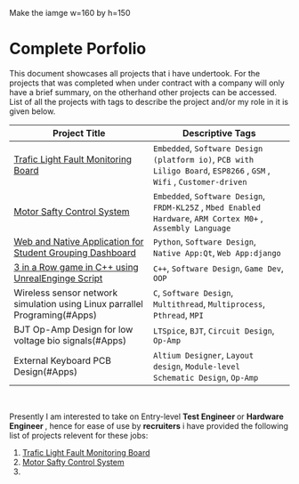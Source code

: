 Make the iamge w=160 by h=150


# Complete Porfolio

This document showcases all projects that i have undertook. For the projects that was completed when under contract with a company will only have a brief summary, on the otherhand other projects can be accessed. List of all the projects with tags to describe the project and/or my role in it is given below. 

| Project Title                                         | Descriptive Tags |
| -----------                                           | ----------- |
| [Trafic Light Fault Monitoring Board](#trafic-fault)  | `Embedded`, `Software Design (platform io)`, `PCB with Liligo Board`, `ESP8266` , `GSM` , `Wifi` , `Customer-driven` |
| [Motor Safty Control System](#Motor-safty)            |  `Embedded`, `Software Design`, `FRDM-KL25Z` , `Mbed Enabled Hardware`, `ARM Cortex M0+` , `Assembly Language`|
| [Web and Native Application for Student Grouping Dashboard](#Apps)            |  `Python`, `Software Design`, `Native App:Qt`, `Web App:django`|
| [3 in a Row game in C++ using UnrealEnginge Script](#Unreal-Game)            |  `C++`, `Software Design`, `Game Dev`, `OOP`|
| Wireless sensor network simulation using Linux parrallel Programing(#Apps)            |  `C`, `Software Design`, `Multithread`, `Multiprocess`, `Pthread`, `MPI`|
| BJT Op-Amp Design for low voltage bio signals(#Apps)            |  `LTSpice`, `BJT`, `Circuit Design`, `Op-Amp`|
| External Keyboard PCB Design(#Apps)            |  `Altium Designer`, `Layout design`, `Module-level Schematic Design`, `Op-Amp`|

<br/>

Presently I am interested to take on Entry-level <b> Test Engineer </b> or <b> Hardware Engineer </b>, hence for ease of use by <b>recruiters</b> i have provided the following list of projects relevent for these jobs:
1. [Trafic Light Fault Monitoring Board](#trafic-fault)
2. [Motor Safty Control System](#Motor-safty)
3. 
